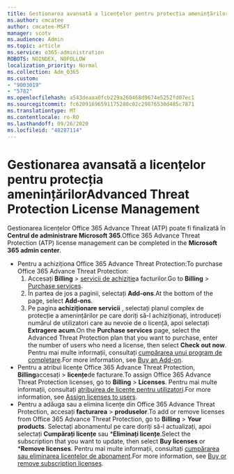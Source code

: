 ```yaml
---
title: Gestionarea avansată a licențelor pentru protecția amenințărilor
ms.author: cmcatee
author: cmcatee-MSFT
manager: scotv
ms.audience: Admin
ms.topic: article
ms.service: o365-administration
ROBOTS: NOINDEX, NOFOLLOW
localization_priority: Normal
ms.collection: Adm_O365
ms.custom:
- "9003019"
- "5782"
ms.openlocfilehash: a543deaaa0fcb229a260468d9674e5252fd07ec1
ms.sourcegitcommit: fc62091696591175280c02c29876530d485c7871
ms.translationtype: MT
ms.contentlocale: ro-RO
ms.lasthandoff: 09/26/2020
ms.locfileid: "48287114"
---
```

# <a name="advanced-threat-protection-license-management"></a><span data-ttu-id="1a6ad-102">Gestionarea avansată a licențelor pentru protecția amenințărilor</span><span class="sxs-lookup"><span data-stu-id="1a6ad-102">Advanced Threat Protection License Management</span></span>

<span data-ttu-id="1a6ad-103">Gestionarea licențelor Office 365 Advance Threat (ATP) poate fi finalizată în  **Centrul de administrare Microsoft 365**.</span><span class="sxs-lookup"><span data-stu-id="1a6ad-103">Office 365 Advance Threat Protection (ATP) license management can be completed in the  **Microsoft 365 admin center**.</span></span>

- <span data-ttu-id="1a6ad-104">Pentru a achiziționa Office 365 Advance Threat Protection:</span><span class="sxs-lookup"><span data-stu-id="1a6ad-104">To purchase Office 365 Advance Threat Protection:</span></span>
    1. <span data-ttu-id="1a6ad-105">Accesați **Billing**  >  [servicii de achiziție](https://go.microsoft.com/fwlink/p/?linkid=868433)a facturilor.</span><span class="sxs-lookup"><span data-stu-id="1a6ad-105">Go to **Billing** > [Purchase services](https://go.microsoft.com/fwlink/p/?linkid=868433).</span></span>
    2. <span data-ttu-id="1a6ad-106">În partea de jos a paginii, selectați **Add-ons**.</span><span class="sxs-lookup"><span data-stu-id="1a6ad-106">At the bottom of the page, select **Add-ons**.</span></span>
    3. <span data-ttu-id="1a6ad-107">Pe pagina **achiziționare servicii** , selectați planul complex de protecție a amenințărilor pe care doriți să-l achiziționați, introduceți numărul de utilizatori care au nevoie de o licență, apoi selectați **Extragere acum**.</span><span class="sxs-lookup"><span data-stu-id="1a6ad-107">On the **Purchase services** page, select the Advanced Threat Protection plan that you want to purchase, enter the number of users who need a license, then select **Check out now**.</span></span> <span data-ttu-id="1a6ad-108">Pentru mai multe informații, consultați [cumpărarea unui program de completare](https://docs.microsoft.com/microsoft-365/commerce/buy-or-edit-an-add-on).</span><span class="sxs-lookup"><span data-stu-id="1a6ad-108">For more information, see [Buy an Add-on](https://docs.microsoft.com/microsoft-365/commerce/buy-or-edit-an-add-on).</span></span>
- <span data-ttu-id="1a6ad-109">Pentru a atribui licențe Office 365 Advance Threat Protection, **Billing**accesați  >  **licențe**de facturare.</span><span class="sxs-lookup"><span data-stu-id="1a6ad-109">To assign Office 365 Advance Threat Protection licenses, go to **Billing** > **Licenses**.</span></span> <span data-ttu-id="1a6ad-110">Pentru mai multe informații, consultați [atribuirea de licențe pentru utilizatori](https://docs.microsoft.com/microsoft-365/admin/manage/assign-licenses-to-users).</span><span class="sxs-lookup"><span data-stu-id="1a6ad-110">For more information, see [Assign licenses to users](https://docs.microsoft.com/microsoft-365/admin/manage/assign-licenses-to-users).</span></span>
- <span data-ttu-id="1a6ad-111">Pentru a adăuga sau a elimina licențe din Office 365 Advance Threat Protection, accesați **facturarea**  >  **produselor**.</span><span class="sxs-lookup"><span data-stu-id="1a6ad-111">To add or remove licenses from Office 365 Advance Threat Protection, go to **Billing** > **Your products**.</span></span> <span data-ttu-id="1a6ad-112">Selectați abonamentul pe care doriți să-l actualizați, apoi selectați **Cumpărați licențe** sau \***Eliminați licențe**.</span><span class="sxs-lookup"><span data-stu-id="1a6ad-112">Select the subscription that you want to update, then select **Buy licenses** or \***Remove licenses**.</span></span> <span data-ttu-id="1a6ad-113">Pentru mai multe informații, consultați [cumpărarea sau eliminarea licențelor de abonament](https://docs.microsoft.com/microsoft-365/commerce/licenses/buy-licenses).</span><span class="sxs-lookup"><span data-stu-id="1a6ad-113">For more information, see [Buy or remove subscription licenses](https://docs.microsoft.com/microsoft-365/commerce/licenses/buy-licenses).</span></span>